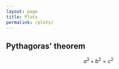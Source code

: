 ```yaml
---
layout: page
title: Plots
permalink: /plots/
---
```



## Pythagoras' theorem

$$ a^{2} + b^{2} = c^{2} $$
